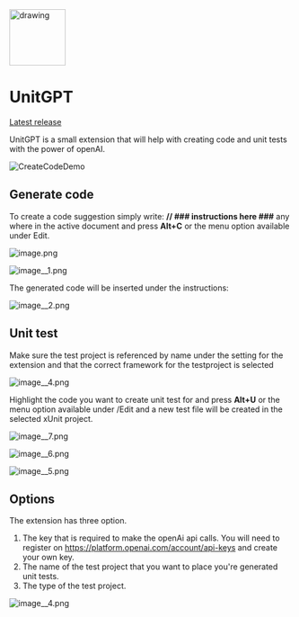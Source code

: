 
<img src="https://github.com/0handersson0/UnitGPT/assets/72985598/ace7ec7a-efa3-4714-b4da-ac615354e729" alt="drawing" width="100"/>

# UnitGPT
<a href="https://github.com/0handersson0/UnitGPT/blob/master/UnitGPT/LatestRelease/UnitGPT.vsix">Latest release</a>
<td class="ux-itemdetails-left"><div class="itemDetails"><div class="markdown"><p>UnitGPT is a small extension that will help with creating code and unit tests with the power of openAI.</p>
  
  ![CreateCodeDemo](https://github.com/0handersson0/UnitGPT/assets/72985598/b72decfe-e6e1-4772-9c56-d4eeceb58eb1)

  
<h2 id="generate-code">Generate code</h2>
<p>To create a code suggestion simply write: <strong>// ### instructions here  ###</strong>  any where in the active document and press <strong>Alt+C</strong> or the menu option available under Edit.</p>
<p><img src="https://upnortbytes.gallerycdn.vsassets.io/extensions/upnortbytes/unitgpt/1.0.1/1684914472198/image.png" alt="image.png"></p>
<p><img src="https://github.com/0handersson0/UnitGPT/assets/72985598/567d761b-abfa-4c63-a226-a9f4a15003e1" alt="image__1.png"></p>
<p>The generated code will be inserted under the instructions:</p>
<p><img src="https://upnortbytes.gallerycdn.vsassets.io/extensions/upnortbytes/unitgpt/1.0.1/1684914472198/image__2.png" alt="image__2.png"></p>
<h2 id="unit-test">Unit test</h2>
<p>Make sure the test project is referenced by name under the setting for the extension and that the correct framework for the testproject is selected</p>
<p><img src="https://github.com/0handersson0/UnitGPT/assets/72985598/1a33df75-5d0f-484e-88bb-9fb563d6754a" alt="image__4.png"></p>
<p>Highlight the code you want to create unit test for and press <strong>Alt+U</strong> or the menu option available under /Edit and a new test file will be created in the selected xUnit project.</p>
<p><img src="https://github.com/0handersson0/UnitGPT/assets/72985598/567d761b-abfa-4c63-a226-a9f4a15003e1" alt="image__7.png"></p>
<p><img src="https://upnortbytes.gallerycdn.vsassets.io/extensions/upnortbytes/unitgpt/1.0.1/1684914472198/image__6.png" alt="image__6.png"></p>
<p><img src="https://upnortbytes.gallerycdn.vsassets.io/extensions/upnortbytes/unitgpt/1.0.1/1684914472198/image__5.png" alt="image__5.png"></p>
<h2 id="options">Options</h2>
<p>The extension has three option.</p>
<ol>
<li>The key that is required to make the openAi api calls. You will need to register on <a href="https://platform.openai.com/" target="_blank" rel="noreferrer noopener nofollow">https://platform.openai.com/account/api-keys</a> and create your own key.</li>
<li>The name of the test project that you want to place you're generated unit tests.</li>
<li>The type of the test project.</li>
</ol>
<p><img src="https://github.com/0handersson0/UnitGPT/assets/72985598/1a33df75-5d0f-484e-88bb-9fb563d6754a" alt="image__4.png"></p>
</div></div></td>
